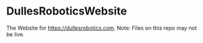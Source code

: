 # DullesRoboticsWebsite
The Website for https://dullesrobotics.com. Note: Files on this repo may not be live.
